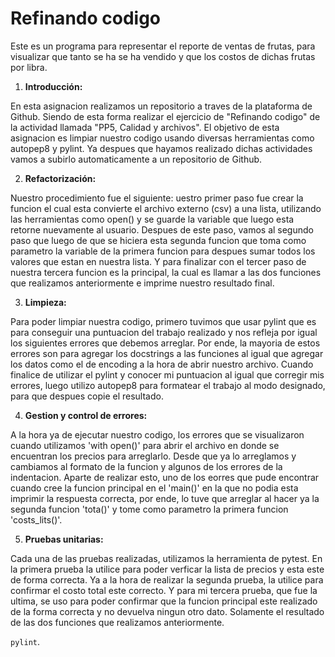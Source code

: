 # Refinando codigo
 Este es un programa para representar el reporte de ventas de frutas, para visualizar que tanto se ha se ha vendido y que los costos de dichas frutas por libra.


1. **Introducción:** 

En esta asignacion realizamos un repositorio a traves de la plataforma de Github. Siendo de esta forma realizar el ejercicio de "Refinando codigo" de la actividad llamada "PP5, Calidad y archivos". El objetivo de esta asignacion es limpiar nuestro codigo usando diversas herramientas como autopep8 y pylint. Ya despues que hayamos realizado dichas actividades vamos a subirlo automaticamente a un repositorio de Github.


2. **Refactorización:** 

Nuestro procedimiento fue el siguiente: uestro primer paso fue crear la funcion el cual esta convierte el archivo externo (csv) a una lista, utilizando las herramientas como open() y se guarde la variable que luego esta retorne nuevamente al usuario. Despues de este paso, vamos al segundo paso que luego de que se hiciera esta segunda funcion que toma como parametro la variable de la primera funcion para despues sumar todos los valores que estan en nuestra lista. Y para finalizar con el tercer paso de nuestra tercera funcion es la principal, la cual es llamar a las dos funciones que realizamos anteriormente e imprime nuestro resultado final.


3. **Limpieza:** 

Para poder limpiar nuestra codigo, primero tuvimos que usar pylint que es para conseguir una puntuacion del trabajo realizado y nos refleja por igual los siguientes errores que debemos arreglar. Por ende, la mayoria de estos errores son para agregar los docstrings a las funciones al igual que agregar los datos como el de encoding a la hora de abrir nuestro archivo. Cuando finalice de utilizar el pylint y conocer mi puntuacion al igual que corregir mis errores, luego utilizo autopep8 para formatear el trabajo al modo designado, para que despues copie el resultado.


4. **Gestion y control de errores:** 

A la hora ya de ejecutar nuestro codigo, los errores que se visualizaron cuando utilizamos 'with open()' para abrir el archivo en donde se encuentran los precios para arreglarlo. Desde que ya lo arreglamos y cambiamos al formato de la funcion y algunos de los errores de la indentacion. Aparte de realizar esto, uno de los eorres que pude encontrar cuando cree la funcion principal en el 'main()' en la que no podia esta imprimir la respuesta correcta, por ende, lo tuve que arreglar al hacer ya la segunda funcion 'tota()' y tome como parametro la primera funcion 'costs_lits()'.


5. **Pruebas unitarias:** 

Cada una de las pruebas realizadas, utilizamos la herramienta de pytest. En la primera prueba la utilice para poder verficar la lista de precios y esta este de forma correcta. Ya a la hora de realizar la segunda prueba, la utilice para confirmar el costo total este correcto. Y para mi tercera prueba, que fue la ultima, se uso para poder confirmar que la funcion principal este realizado de la forma correcta y no devuelva ningun otro dato. Solamente el resultado de las dos funciones que realizamos anteriormente.


`pylint`.
